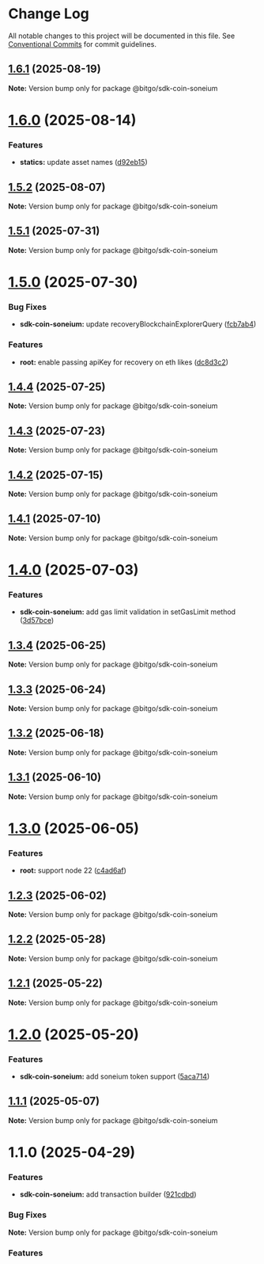 # Change Log

All notable changes to this project will be documented in this file.
See [Conventional Commits](https://conventionalcommits.org) for commit guidelines.

## [1.6.1](https://github.com/BitGo/BitGoJS/compare/@bitgo/sdk-coin-soneium@1.6.0...@bitgo/sdk-coin-soneium@1.6.1) (2025-08-19)

**Note:** Version bump only for package @bitgo/sdk-coin-soneium

# [1.6.0](https://github.com/BitGo/BitGoJS/compare/@bitgo/sdk-coin-soneium@1.5.2...@bitgo/sdk-coin-soneium@1.6.0) (2025-08-14)

### Features

- **statics:** update asset names ([d92eb15](https://github.com/BitGo/BitGoJS/commit/d92eb151d14357f2b7f502a0036fe417d2db77e6))

## [1.5.2](https://github.com/BitGo/BitGoJS/compare/@bitgo/sdk-coin-soneium@1.5.1...@bitgo/sdk-coin-soneium@1.5.2) (2025-08-07)

**Note:** Version bump only for package @bitgo/sdk-coin-soneium

## [1.5.1](https://github.com/BitGo/BitGoJS/compare/@bitgo/sdk-coin-soneium@1.5.0...@bitgo/sdk-coin-soneium@1.5.1) (2025-07-31)

**Note:** Version bump only for package @bitgo/sdk-coin-soneium

# [1.5.0](https://github.com/BitGo/BitGoJS/compare/@bitgo/sdk-coin-soneium@1.4.4...@bitgo/sdk-coin-soneium@1.5.0) (2025-07-30)

### Bug Fixes

- **sdk-coin-soneium:** update recoveryBlockchainExplorerQuery ([fcb7ab4](https://github.com/BitGo/BitGoJS/commit/fcb7ab47e04e9164bf33a82aa4ab8ac7d6db30fa))

### Features

- **root:** enable passing apiKey for recovery on eth likes ([dc8d3c2](https://github.com/BitGo/BitGoJS/commit/dc8d3c201b5ab82b05e1db69f310a0860e21bf78))

## [1.4.4](https://github.com/BitGo/BitGoJS/compare/@bitgo/sdk-coin-soneium@1.4.2...@bitgo/sdk-coin-soneium@1.4.4) (2025-07-25)

**Note:** Version bump only for package @bitgo/sdk-coin-soneium

## [1.4.3](https://github.com/BitGo/BitGoJS/compare/@bitgo/sdk-coin-soneium@1.4.2...@bitgo/sdk-coin-soneium@1.4.3) (2025-07-23)

**Note:** Version bump only for package @bitgo/sdk-coin-soneium

## [1.4.2](https://github.com/BitGo/BitGoJS/compare/@bitgo/sdk-coin-soneium@1.4.1...@bitgo/sdk-coin-soneium@1.4.2) (2025-07-15)

**Note:** Version bump only for package @bitgo/sdk-coin-soneium

## [1.4.1](https://github.com/BitGo/BitGoJS/compare/@bitgo/sdk-coin-soneium@1.4.0...@bitgo/sdk-coin-soneium@1.4.1) (2025-07-10)

**Note:** Version bump only for package @bitgo/sdk-coin-soneium

# [1.4.0](https://github.com/BitGo/BitGoJS/compare/@bitgo/sdk-coin-soneium@1.3.4...@bitgo/sdk-coin-soneium@1.4.0) (2025-07-03)

### Features

- **sdk-coin-soneium:** add gas limit validation in setGasLimit method ([3d57bce](https://github.com/BitGo/BitGoJS/commit/3d57bcebf8444c25ddb7d4ebcaf67395bd29fb70))

## [1.3.4](https://github.com/BitGo/BitGoJS/compare/@bitgo/sdk-coin-soneium@1.3.3...@bitgo/sdk-coin-soneium@1.3.4) (2025-06-25)

**Note:** Version bump only for package @bitgo/sdk-coin-soneium

## [1.3.3](https://github.com/BitGo/BitGoJS/compare/@bitgo/sdk-coin-soneium@1.3.2...@bitgo/sdk-coin-soneium@1.3.3) (2025-06-24)

**Note:** Version bump only for package @bitgo/sdk-coin-soneium

## [1.3.2](https://github.com/BitGo/BitGoJS/compare/@bitgo/sdk-coin-soneium@1.3.1...@bitgo/sdk-coin-soneium@1.3.2) (2025-06-18)

**Note:** Version bump only for package @bitgo/sdk-coin-soneium

## [1.3.1](https://github.com/BitGo/BitGoJS/compare/@bitgo/sdk-coin-soneium@1.3.0...@bitgo/sdk-coin-soneium@1.3.1) (2025-06-10)

**Note:** Version bump only for package @bitgo/sdk-coin-soneium

# [1.3.0](https://github.com/BitGo/BitGoJS/compare/@bitgo/sdk-coin-soneium@1.2.3...@bitgo/sdk-coin-soneium@1.3.0) (2025-06-05)

### Features

- **root:** support node 22 ([c4ad6af](https://github.com/BitGo/BitGoJS/commit/c4ad6af2e8896221417c303f0f6b84652b493216))

## [1.2.3](https://github.com/BitGo/BitGoJS/compare/@bitgo/sdk-coin-soneium@1.2.2...@bitgo/sdk-coin-soneium@1.2.3) (2025-06-02)

**Note:** Version bump only for package @bitgo/sdk-coin-soneium

## [1.2.2](https://github.com/BitGo/BitGoJS/compare/@bitgo/sdk-coin-soneium@1.2.1...@bitgo/sdk-coin-soneium@1.2.2) (2025-05-28)

**Note:** Version bump only for package @bitgo/sdk-coin-soneium

## [1.2.1](https://github.com/BitGo/BitGoJS/compare/@bitgo/sdk-coin-soneium@1.2.0...@bitgo/sdk-coin-soneium@1.2.1) (2025-05-22)

**Note:** Version bump only for package @bitgo/sdk-coin-soneium

# [1.2.0](https://github.com/BitGo/BitGoJS/compare/@bitgo/sdk-coin-soneium@1.1.1...@bitgo/sdk-coin-soneium@1.2.0) (2025-05-20)

### Features

- **sdk-coin-soneium:** add soneium token support ([5aca714](https://github.com/BitGo/BitGoJS/commit/5aca714929c34b463fd3c939afcf0792570ed8e8))

## [1.1.1](https://github.com/BitGo/BitGoJS/compare/@bitgo/sdk-coin-soneium@1.1.0...@bitgo/sdk-coin-soneium@1.1.1) (2025-05-07)

**Note:** Version bump only for package @bitgo/sdk-coin-soneium

# 1.1.0 (2025-04-29)

### Features

- **sdk-coin-soneium:** add transaction builder ([921cdbd](https://github.com/BitGo/BitGoJS/commit/921cdbd641574faf06880bfbb0a37db03fac55b6))

### Bug Fixes

**Note:** Version bump only for package @bitgo/sdk-coin-soneium

### Features
